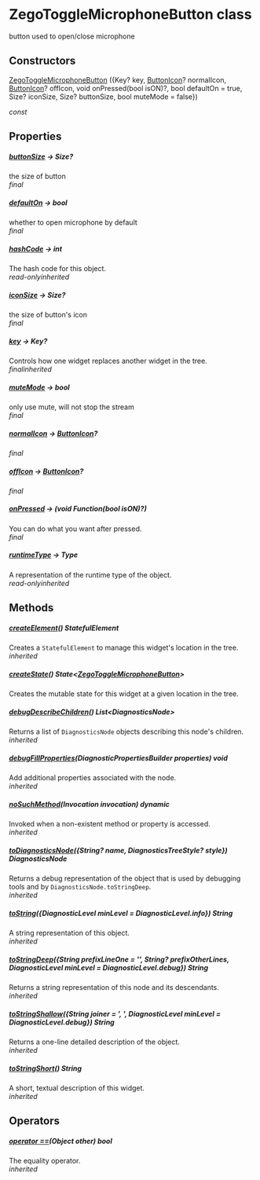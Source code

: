 


# ZegoToggleMicrophoneButton class









<p>button used to open/close microphone</p>




## Constructors

[ZegoToggleMicrophoneButton](../zego_uikit_prebuilt_live_audio_room/ZegoToggleMicrophoneButton/ZegoToggleMicrophoneButton.md) ({Key? key, [ButtonIcon](../zego_uikit_prebuilt_live_audio_room/ButtonIcon-class.md)? normalIcon, [ButtonIcon](../zego_uikit_prebuilt_live_audio_room/ButtonIcon-class.md)? offIcon, void onPressed(bool isON)?, bool defaultOn = true, Size? iconSize, Size? buttonSize, bool muteMode = false})

  _const_ 


## Properties

##### [buttonSize](../zego_uikit_prebuilt_live_audio_room/ZegoToggleMicrophoneButton/buttonSize.md) &#8594; Size?



the size of button  
_<span class="feature">final</span>_



##### [defaultOn](../zego_uikit_prebuilt_live_audio_room/ZegoToggleMicrophoneButton/defaultOn.md) &#8594; bool



whether to open microphone by default  
_<span class="feature">final</span>_



##### [hashCode](../zego_uikit_prebuilt_live_audio_room/ZegoToggleMicrophoneButton/hashCode.md) &#8594; int



The hash code for this object.  
_<span class="feature">read-only</span><span class="feature">inherited</span>_



##### [iconSize](../zego_uikit_prebuilt_live_audio_room/ZegoToggleMicrophoneButton/iconSize.md) &#8594; Size?



the size of button's icon  
_<span class="feature">final</span>_



##### [key](../zego_uikit_prebuilt_live_audio_room/ZegoToggleMicrophoneButton/key.md) &#8594; Key?



Controls how one widget replaces another widget in the tree.  
_<span class="feature">final</span><span class="feature">inherited</span>_



##### [muteMode](../zego_uikit_prebuilt_live_audio_room/ZegoToggleMicrophoneButton/muteMode.md) &#8594; bool



only use mute, will not stop the stream  
_<span class="feature">final</span>_



##### [normalIcon](../zego_uikit_prebuilt_live_audio_room/ZegoToggleMicrophoneButton/normalIcon.md) &#8594; [ButtonIcon](../zego_uikit_prebuilt_live_audio_room/ButtonIcon-class.md)?



  
_<span class="feature">final</span>_



##### [offIcon](../zego_uikit_prebuilt_live_audio_room/ZegoToggleMicrophoneButton/offIcon.md) &#8594; [ButtonIcon](../zego_uikit_prebuilt_live_audio_room/ButtonIcon-class.md)?



  
_<span class="feature">final</span>_



##### [onPressed](../zego_uikit_prebuilt_live_audio_room/ZegoToggleMicrophoneButton/onPressed.md) &#8594; (void Function(bool isON)?)



You can do what you want after pressed.  
_<span class="feature">final</span>_



##### [runtimeType](../zego_uikit_prebuilt_live_audio_room/ZegoToggleMicrophoneButton/runtimeType.md) &#8594; Type



A representation of the runtime type of the object.  
_<span class="feature">read-only</span><span class="feature">inherited</span>_





## Methods

##### [createElement](../zego_uikit_prebuilt_live_audio_room/ZegoToggleMicrophoneButton/createElement.md)() StatefulElement



Creates a <code>StatefulElement</code> to manage this widget's location in the tree.  
_<span class="feature">inherited</span>_



##### [createState](../zego_uikit_prebuilt_live_audio_room/ZegoToggleMicrophoneButton/createState.md)() State&lt;[ZegoToggleMicrophoneButton](../zego_uikit_prebuilt_live_audio_room/ZegoToggleMicrophoneButton-class.md)>



Creates the mutable state for this widget at a given location in the tree.  




##### [debugDescribeChildren](../zego_uikit_prebuilt_live_audio_room/ZegoToggleMicrophoneButton/debugDescribeChildren.md)() List&lt;DiagnosticsNode>



Returns a list of <code>DiagnosticsNode</code> objects describing this node's
children.  
_<span class="feature">inherited</span>_



##### [debugFillProperties](../zego_uikit_prebuilt_live_audio_room/ZegoToggleMicrophoneButton/debugFillProperties.md)(DiagnosticPropertiesBuilder properties) void



Add additional properties associated with the node.  
_<span class="feature">inherited</span>_



##### [noSuchMethod](../zego_uikit_prebuilt_live_audio_room/ZegoToggleMicrophoneButton/noSuchMethod.md)(Invocation invocation) dynamic



Invoked when a non-existent method or property is accessed.  
_<span class="feature">inherited</span>_



##### [toDiagnosticsNode](../zego_uikit_prebuilt_live_audio_room/ZegoToggleMicrophoneButton/toDiagnosticsNode.md)({String? name, DiagnosticsTreeStyle? style}) DiagnosticsNode



Returns a debug representation of the object that is used by debugging
tools and by <code>DiagnosticsNode.toStringDeep</code>.  
_<span class="feature">inherited</span>_



##### [toString](../zego_uikit_prebuilt_live_audio_room/ZegoToggleMicrophoneButton/toString.md)({DiagnosticLevel minLevel = DiagnosticLevel.info}) String



A string representation of this object.  
_<span class="feature">inherited</span>_



##### [toStringDeep](../zego_uikit_prebuilt_live_audio_room/ZegoToggleMicrophoneButton/toStringDeep.md)({String prefixLineOne = '', String? prefixOtherLines, DiagnosticLevel minLevel = DiagnosticLevel.debug}) String



Returns a string representation of this node and its descendants.  
_<span class="feature">inherited</span>_



##### [toStringShallow](../zego_uikit_prebuilt_live_audio_room/ZegoToggleMicrophoneButton/toStringShallow.md)({String joiner = ', ', DiagnosticLevel minLevel = DiagnosticLevel.debug}) String



Returns a one-line detailed description of the object.  
_<span class="feature">inherited</span>_



##### [toStringShort](../zego_uikit_prebuilt_live_audio_room/ZegoToggleMicrophoneButton/toStringShort.md)() String



A short, textual description of this widget.  
_<span class="feature">inherited</span>_





## Operators

##### [operator ==](../zego_uikit_prebuilt_live_audio_room/ZegoToggleMicrophoneButton/operator_equals.md)(Object other) bool



The equality operator.  
_<span class="feature">inherited</span>_















